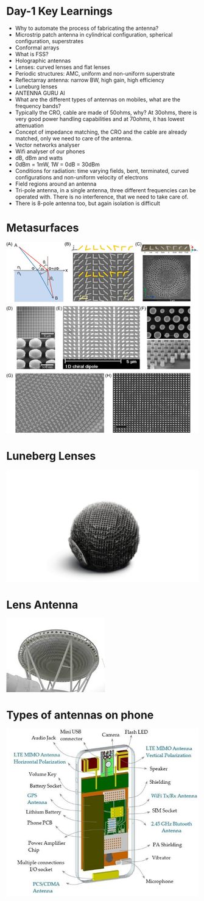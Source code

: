 # Day-1 Key Learnings
- Why to automate the process of fabricating the antenna?
- Microstrip patch antenna in cylindrical configuration, spherical configuration, superstrates
- Conformal arrays
- What is FSS?
- Holographic antennas
- Lenses: curved lenses and flat lenses
- Periodic structures: AMC, uniform and non-uniform superstrate
- Reflectarray antenna: narrow BW, high gain, high efficiency
- Luneburg lenses
- ANTENNA GURU AI
- What are the different types of antennas on mobiles, what are the frequency bands?
- Typically the CRO, cable are made of 50ohms, why? At 30ohms, there is very good power handling capabilities and at 70ohms, it has lowest attenuation
- Concept of impedance matching, the CRO and the cable are already matched, only we need to care of the antenna.
- Vector networks analyser
- Wifi analyser of our phones
- dB, dBm and watts
- 0dBm = 1mW, 1W = 0dB = 30dBm
- Conditions for radiation: time varying fields, bent, terminated, curved configurations and non-uniform velocity of electrons
- Field regions around an antenna
- Tri-pole antenna, in a single antenna, three different frequencies can be operated with. There is no interference, that we need to take care of.
- There is 8-pole antenna too, but again isolation is difficult
# Metasurfaces
![Metasurfaces](/images/metasurfaces.png)
# Luneberg Lenses
![Luneberg lens](/images/luneberg_lens.png)
# Lens Antenna
![Antenna Lens](/images/lens_antenna.jpeg)
# Types of antennas on phone
![All antennas on phone](/images/antennas_on_phone.jpeg)
